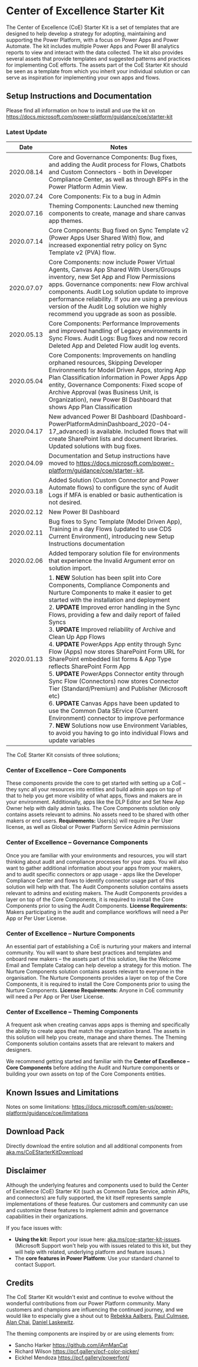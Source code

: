 # Center of Excellence Starter Kit
The Center of Excellence (CoE) Starter Kit is a set of templates that are designed to help develop a strategy for adopting, maintaining and supporting the Power Platform, with a focus on Power Apps and Power Automate. The kit includes multiple Power Apps and Power BI analytics reports to view and interact with the data collected.  The kit also provides several assets that provide templates and suggested patterns and practices for implementing CoE efforts. The assets part of the CoE Starter Kit should be seen as a template from which you inherit your individual solution or can serve as inspiration for implementing your own apps and flows.

## Setup Instructions and Documentation
Please find all information on how to install and use the kit on https://docs.microsoft.com/power-platform/guidance/coe/starter-kit

### Latest Update
Date | Notes
---|---
2020.08.14 | Core and Governance Components: Bug fixes, and adding the Audit process for Flows, Chatbots and Custom Connectors - both in Developer Compliance Center, as well as through BPFs in the Power Platform Admin View.
2020.07.24 | Core Components: Fix to a bug in Admin | Sync Template v2 (Power Apps User Shared With), which caused fetching user permissions in Default environment to fail. Fix to a bug in Admin | Sync Template v2 (Model Driven Apps), which caused environments with crm urls not ending in .crm to fail to sync. Example impact are environments like those with .crm4 in the url. Fix to a bug in Admin | Sync Template v2 (PVA), which caused a failure when syncing a PVA Component’s flow, when that flow has not yet been added to the Flow entity.
2020.07.16 | Theming Components: Launched new theming components to create, manage and share canvas app themes.
2020.07.14 | Core Components: Bug fixed on Sync Template v2 (Power Apps User Shared With) flow, and increased exponential retry policy on Sync Template v2 (PVA) flow.
2020.07.07 | Core Components: now include Power Virtual Agents, Canvas App Shared With Users/Groups inventory, new Set App and Flow Permissions apps. Governance components: new Flow archival components. Audit Log solution update to improve performance reliability. If you are using a previous version of the Audit Log solution we highly recommend you upgrade as soon as possible.
2020.05.13 | Core Components: Performance Improvements and improved handling of Legacy environments in Sync Flows. Audit Logs: Bug fixes and now record Deleted App and Deleted Flow audit log events.
2020.05.04 | Core Components: Improvements on handling orphaned resources, Skipping Developer Environments for Model Driven Apps, storing App Plan Classification information in Power Apps App entity, Governance Components: Fixed scope of Archive Approval (was Business Unit, is Organization), new Power BI Dashboard that shows App Plan Classification
2020.04.17 | New advanced Power BI Dashboard (Dashboard-PowerPlatformAdminDashboard_2020-04-17_advanced) is available. Included flows that will create SharePoint lists and document libraries. Updated solutions with bug fixes.
2020.04.09 | Documentation and Setup instructions have moved to https://docs.microsoft.com/power-platform/guidance/coe/starter-kit. 
2020.03.18 | Added Solution (Custom Connector and Power Automate flows) to configure the sync of Audit Logs if MFA is enabled or basic authentication is not desired.
2020.02.12 | New Power BI Dashboard
2020.02.11 | Bug fixes to Sync Template (Model Driven App), Training in a day Flows (updated to use CDS Current Environment), introducing new Setup Instructions documentation 
2020.02.06 | Added temporary solution file for environments that experience the Invalid Argument error on solution import.
2020.01.13 | 1. **NEW** Solution has been split into Core Components, Compliance Components and Nurture Components to make it easier to get started with the installation and deployment<br> 2. **UPDATE** Improved error handling in the Sync Flows, providing a few and daily report of failed Syncs <br>3. **UPDATE** Improved reliability of Archive and Clean Up App Flows <br>4. **UPDATE** PowerApps App entity through Sync Flow (Apps) now stores SharePoint Form URL for SharePoint embedded list forms & App Type reflects SharePoint Form App <br>5. **UPDATE** PowerApps Connector entity through Sync Flow (Connectors) now stores Connector Tier (Standard/Premium) and Publisher (Microsoft etc) <br>6. **UPDATE** Canvas Apps have been updated to use the Common Data SErvice (Current Environment) connector to improve performance <br>7. **NEW** Solutions now use Environment Variables, to avoid you having to go into individual Flows and update variables 

The CoE Starter Kit consists of three solutions;

### Center of Excellence – Core Components 
These components provide the core to get started with setting up a CoE – they sync all your resources into entities and build admin apps on top of that to help you get more visibility of what apps, flows and makers are in your environment. Additionally, apps like the DLP Editor and Set New App Owner help with daily admin tasks.
The Core Components solution only contains assets relevant to admins. No assets need to be shared with other makers or end users.
**Requirements:**  Users(s) will require a Per User license, as well as Global or Power Platform Service Admin permissions

### Center of Excellence – Governance Components
Once you are familiar with your environments and resources, you will start thinking about audit and compliance processes for your apps. You will also want to gather additional information about your apps from your makers, and to audit specific connectors or app usage - apps like the Developer Compliance Center and flows to identify connector usage part of this solution will help with that.
The Audit Components solution contains assets relevant to admins and existing makers. 
The Audit Components provides a layer on top of the Core Components, it is required to install the Core Components prior to using the Audit Components. 
**License Requirements:**  Makers participating in the audit and compliance workflows will need a Per App or Per User License.

### Center of Excellence – Nurture Components
An essential part of establishing a CoE is nurturing your makers and internal community. You will want to share best practices and templates and onboard new makers – the assets part of this solution, like the Welcome Email and Template Catalog can help develop a strategy for this motion.
The Nurture Components solution contains assets relevant to everyone in the organisation. 
The Nurture Components provides a layer on top of the Core Components, it is required to install the Core Components prior to using the Nurture Components.
**License Requirements:**  Anyone in CoE community will need a Per App or Per User License.

### Center of Excellence – Theming Components

A frequent ask when creating canvas apps apps is theming and specifically the ability to create apps that match the organization brand.  The assets in this solution will help you create, manage and share themes.
The Theming Components solution contains assets that are relevant to makers and designers. 

We recommend getting started and familiar with the **Center of Excellence – Core Components** before adding the Audit and Nurture components or building your own assets on top of the Core Components entities.

## Known Issues and Limitations
Notes on some limitations: https://docs.microsoft.com/en-us/power-platform/guidance/coe/limitations

## Download Pack
Directly download the entire solution and all additional components from [aka.ms/CoEStarterKitDownload](https://aka.ms/CoEStarterKitDownload)

## Disclaimer
Although the underlying features and components used to build the Center of Excellence (CoE) Starter Kit (such as Common Data Service, admin APIs, and connectors) are fully supported, the kit itself represents sample implementations of these features. Our customers and community can use and customize these features to implement admin and governance capabilities in their organizations.

If you face issues with:

- **Using the kit**: Report your issue here: [aka.ms/coe-starter-kit-issues](https://aka.ms/coe-starter-kit-issues). (Microsoft Support won't help you with issues related to this kit, but they will help with related, underlying platform and feature issues.)
- The **core features in Power Platform**: Use your standard channel to contact Support.

## Credits

The CoE Starter Kit wouldn't exist and continue to evolve without the wonderful contributions from our Power Platform community. Many customers and champions are influencing the continued journey, and we would like to especially give a shout out to [Rebekka Aalbers](https://twitter.com/RebekkaAalbers), [Paul Culmsee](https://twitter.com/paulculmsee), [Alan Chai](https://twitter.com/alanchai), [Daniel Laskewitz](https://twitter.com/laskewitz).

The theming components are inspired by or are using elements from:
- Sancho Harker https://github.com/iAmManCat
- Richard Wilson https://pcf.gallery/pcf-color-picker/
- Eickhel Mendoza https://pcf.gallery/powerfont/ 

